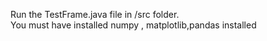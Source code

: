 Run the TestFrame.java file in /src folder.      
You must have installed numpy , matplotlib,pandas installed
